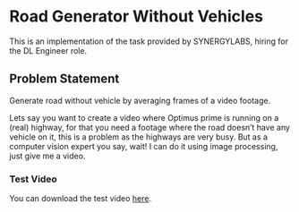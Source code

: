 # Road Generator Without Vehicles
This is an implementation of the task provided by SYNERGYLABS, hiring for the DL Engineer role.

## Problem Statement
Generate road without vehicle by averaging frames of a video footage.

Lets say you want to create a video where Optimus prime is running on a (real) highway, for
that you need a footage where the road doesn’t have any vehicle on it, this is a problem as
the highways are very busy. But as a computer vision expert you say, wait! I can do it using
image processing, just give me a video.

### Test Video
You can download the test video [here](https://drive.google.com/file/d/1il2yWyr7-t9XfG1nDVL7QlfmnmNDf_9I/view).
